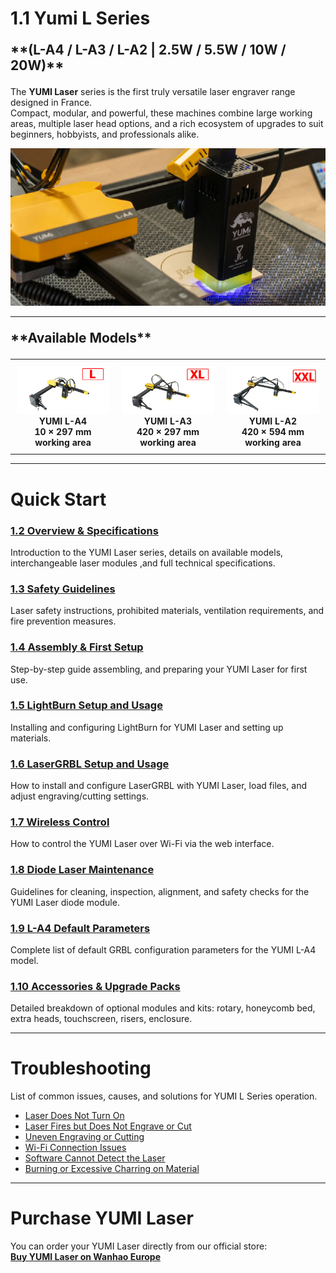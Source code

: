 # 1.1 Yumi L Series
<div style="font-size:1.5em; font-weight:bold; margin:1em 0;">
**(L-A4 / L-A3 / L-A2 | 2.5W / 5.5W / 10W / 20W)**
</div>

The **YUMI Laser** series is the first truly versatile laser engraver range designed in France.  
Compact, modular, and powerful, these machines combine large working areas, multiple laser head options, and a rich ecosystem of upgrades to suit beginners, hobbyists, and professionals alike.

<img src="../../img/Yumi_L_Series/Yumi_L_Series/Yumi_L_Series_01.png" width="550" alt="YUMI Laser Overview">

---

<div style="font-size:1.5em; font-weight:bold; margin:1em 0;">
**Available Models**
</div>

<table style="width:100%; text-align:center; border-collapse: collapse;">
  <tr>
    <td style="padding:10px;">
      <img src="../../img/Yumi_L_Series/Yumi_L_Series/Yumi_L_Series_L-A4.png" width="250" alt="YUMI L-A4"><br>
      <b>YUMI L-A4</b><br>
      <b>10 × 297 mm working area</b>
    </td>
    <td style="padding:10px;">
      <img src="../../img/Yumi_L_Series/Yumi_L_Series/Yumi_L_Series_L-A3.png" width="250" alt="YUMI L-A3"><br>
      <b>YUMI L-A3</b><br>
      <b>420 × 297 mm working area</b>
    </td>
    <td style="padding:10px;">
      <img src="../../img/Yumi_L_Series/Yumi_L_Series/Yumi_L_Series_L-A2.png" width="250" alt="YUMI L-A2"><br>
      <b>YUMI L-A2</b><br>
      <b>420 × 594 mm working area</b>
    </td>
  </tr>
</table>


--- 

# Quick Start


### [1.2 Overview & Specifications](Yumi_L_Series_Overview.md)
Introduction to the YUMI Laser series, details on available models, interchangeable laser modules ,and full technical specifications.  

### [1.3 Safety Guidelines](Yumi_L_Series_Safety.md)
Laser safety instructions, prohibited materials, ventilation requirements, and fire prevention measures.  

### [1.4 Assembly & First Setup](Yumi_L_Series_Assembly.md)
Step-by-step guide assembling, and preparing your YUMI Laser for first use.  

### [1.5 LightBurn Setup and Usage](Yumi_L_Series_LightBurn.md)
Installing and configuring LightBurn for YUMI Laser and setting up materials.  

### [1.6 LaserGRBL Setup and Usage](Yumi_L_Series_LaserGRBL.md)
How to install and configure LaserGRBL with YUMI Laser, load files, and adjust engraving/cutting settings.  

### [1.7 Wireless Control](Yumi_L_Series_Wireless.md)
How to control the YUMI Laser over Wi-Fi via the web interface.  

### [1.8 Diode Laser Maintenance](Yumi_L_Series_Maintenance.md)
Guidelines for cleaning, inspection, alignment, and safety checks for the YUMI Laser diode module.

### [1.9 L-A4 Default Parameters](Yumi_L_Series_LA4_Parameters.md)
Complete list of default GRBL configuration parameters for the YUMI L-A4 model.

### [1.10 Accessories & Upgrade Packs](Yumi_L_Series_Accessories.md)
Detailed breakdown of optional modules and kits: rotary, honeycomb bed, extra heads, touchscreen, risers, enclosure.  

--- 

# Troubleshooting
List of common issues, causes, and solutions for YUMI L Series operation. 

- [Laser Does Not Turn On](Yumi_L_Series_Troubleshooting.md#laser-does-not-turn-on)
- [Laser Fires but Does Not Engrave or Cut](Yumi_L_Series_Troubleshooting.md#laser-fires-but-does-not-engrave-or-cut)
- [Uneven Engraving or Cutting](Yumi_L_Series_Troubleshooting.md#uneven-engraving-or-cutting)
- [Wi-Fi Connection Issues](Yumi_L_Series_Troubleshooting.md#wi-fi-connection-issues)
- [Software Cannot Detect the Laser](Yumi_L_Series_Troubleshooting.md#software-cannot-detect-the-laser)
- [Burning or Excessive Charring on Material](Yumi_L_Series_Troubleshooting.md#burning-or-excessive-charring-on-material)

--- 

# Purchase YUMI Laser

You can order your YUMI Laser directly from our official store:  
**[Buy YUMI Laser on Wanhao Europe](https://wanhao-europe.com/collections/laser/products/yumi-l-a4-laser-pour-gravure-et-decoupe-pre-commande?variant=48130514157908)**


